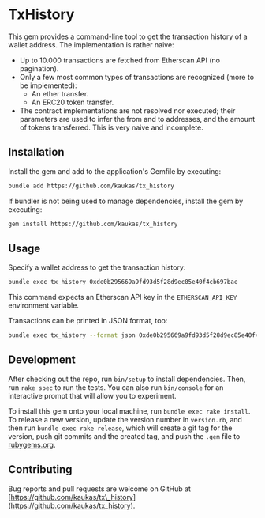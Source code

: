# TxHistory

This gem provides a command-line tool to get the transaction history of a wallet address. The implementation is rather naive:

- Up to 10.000 transactions are fetched from Etherscan API (no pagination).
- Only a few most common types of transactions are recognized (more to be implemented):
    - An ether transfer.
    - An ERC20 token transfer.
- The contract implementations are not resolved nor executed; their parameters are used to infer the from and to addresses, and the amount of tokens transferred. This is very naive and incomplete.

## Installation

Install the gem and add to the application's Gemfile by executing:

```bash
bundle add https://github.com/kaukas/tx_history
```

If bundler is not being used to manage dependencies, install the gem by executing:

```bash
gem install https://github.com/kaukas/tx_history
```

## Usage

Specify a wallet address to get the transaction history:

```sh
bundle exec tx_history 0xde0b295669a9fd93d5f28d9ec85e40f4cb697bae
```

This command expects an Etherscan API key in the `ETHERSCAN_API_KEY` environment variable.

Transactions can be printed in JSON format, too:

```sh
bundle exec tx_history --format json 0xde0b295669a9fd93d5f28d9ec85e40f4cb697bae
```

## Development

After checking out the repo, run `bin/setup` to install dependencies. Then, run `rake spec` to run the tests. You can also run `bin/console` for an interactive prompt that will allow you to experiment.

To install this gem onto your local machine, run `bundle exec rake install`. To release a new version, update the version number in `version.rb`, and then run `bundle exec rake release`, which will create a git tag for the version, push git commits and the created tag, and push the `.gem` file to [rubygems.org](https://rubygems.org).

## Contributing

Bug reports and pull requests are welcome on GitHub at [https://github.com/kaukas/tx\_history](https://github.com/kaukas/tx_history).
